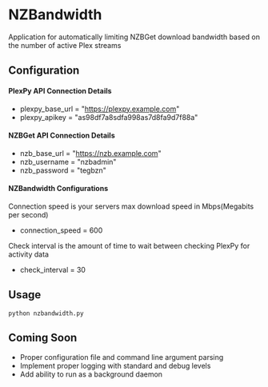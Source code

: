 # NZBandwidth
Application for automatically limiting NZBGet download bandwidth based on the number of active Plex streams

## Configuration

#### PlexPy API Connection Details
* plexpy_base_url = "https://plexpy.example.com"
* plexpy_apikey = "as98df7a8sdfa998as7d8fa9d7f88a"

#### NZBGet API Connection Details
* nzb_base_url = "https://nzb.example.com"
* nzb_username = "nzbadmin"
* nzb_password = "tegbzn"

#### NZBandwidth Configurations
Connection speed is your servers max download speed in Mbps(Megabits per second)
* connection_speed = 600

Check interval is the amount of time to wait between checking PlexPy for activity data
* check_interval = 30

## Usage
    python nzbandwidth.py

## Coming Soon
* Proper configuration file and command line argument parsing
* Implement proper logging with standard and debug levels
* Add ability to run as a background daemon